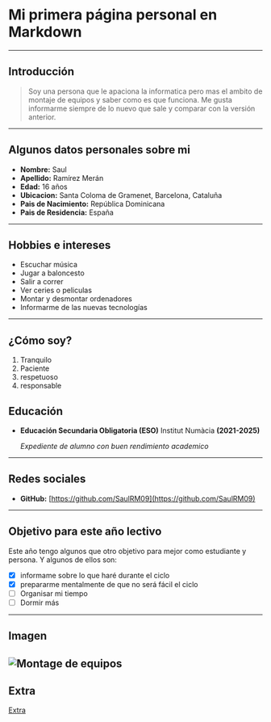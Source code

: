 # Mi primera página personal en Markdown
---
## Introducción
> Soy una persona que le apaciona la informatica pero mas el ambito de montaje de equipos y saber como es que funciona. Me gusta informarme siempre de lo nuevo que sale y comparar con la versión anterior.
___
## Algunos datos personales sobre mi
- **Nombre:** Saul
- **Apellido:** Ramírez Merán
- **Edad:** 16 años
- **Ubicacion:** Santa Coloma de Gramenet, Barcelona, Cataluña
- **Pais de Nacimiento:** República Dominicana
- **Pais de Residencia:** España
 ---
## Hobbies e intereses
- Escuchar música
- Jugar a baloncesto
- Salir a correr
- Ver ceries o peliculas
- Montar y desmontar ordenadores
- Informarme de las nuevas tecnologías
---
## ¿Cómo soy?
1. Tranquilo
2. Paciente
3. respetuoso
4. responsable
## Educación
- **Educación Secundaria Obligatoria (ESO)**
   Institut Numàcia **(2021-2025)**

    *Expediente de alumno con buen rendimiento academico*
---
## Redes sociales
- **GitHub:** [https://github.com/SaulRM09](https://github.com/SaulRM09)
---
## Objetivo para este año lectivo
Este año tengo algunos que otro objetivo para mejor como estudiante y persona. Y algunos de ellos son:
- [x] informame sobre lo que haré durante el ciclo
- [x] prepararme mentalmente de que no será fácil el ciclo
- [ ] Organisar mi tiempo
- [ ] Dormir más
---
## Imagen
![Montage de equipos](https://informaticalescorts.com/wp-content/uploads/2015/10/MONTAJE-ORDENDAORES.jpg)
---
## Extra

[Extra](Extra.md)
